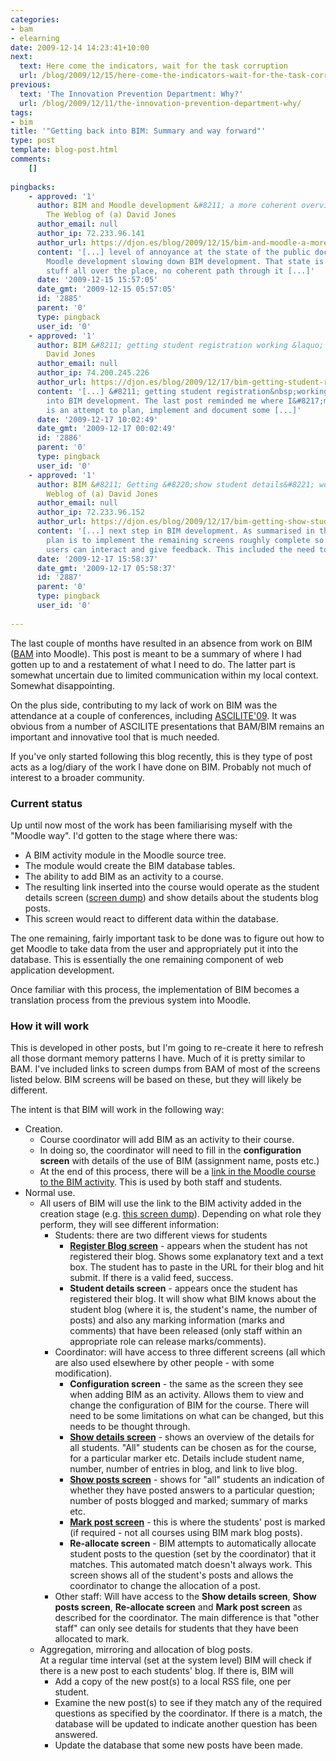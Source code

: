 ```yaml
---
categories:
- bam
- elearning
date: 2009-12-14 14:23:41+10:00
next:
  text: Here come the indicators, wait for the task corruption
  url: /blog/2009/12/15/here-come-the-indicators-wait-for-the-task-corruption/
previous:
  text: 'The Innovation Prevention Department: Why?'
  url: /blog/2009/12/11/the-innovation-prevention-department-why/
tags:
- bim
title: '"Getting back into BIM: Summary and way forward"'
type: post
template: blog-post.html
comments:
    []
    
pingbacks:
    - approved: '1'
      author: BIM and Moodle development &#8211; a more coherent overview found? &laquo;
        The Weblog of (a) David Jones
      author_email: null
      author_ip: 72.233.96.141
      author_url: https://djon.es/blog/2009/12/15/bim-and-moodle-a-more-coherent-overview/
      content: '[...] level of annoyance at the state of the public documentation around
        Moodle development slowing down BIM development. That state is essentially with
        stuff all over the place, no coherent path through it [...]'
      date: '2009-12-15 15:57:05'
      date_gmt: '2009-12-15 05:57:05'
      id: '2885'
      parent: '0'
      type: pingback
      user_id: '0'
    - approved: '1'
      author: BIM &#8211; getting student registration working &laquo; The Weblog of (a)
        David Jones
      author_email: null
      author_ip: 74.200.245.226
      author_url: https://djon.es/blog/2009/12/17/bim-getting-student-registration-working/
      content: '[...] &#8211; getting student registration&nbsp;working  So, getting back
        into BIM development. The last post reminded me where I&#8217;m up to. The following
        is an attempt to plan, implement and document some [...]'
      date: '2009-12-17 10:02:49'
      date_gmt: '2009-12-17 00:02:49'
      id: '2886'
      parent: '0'
      type: pingback
      user_id: '0'
    - approved: '1'
      author: BIM &#8211; Getting &#8220;show student details&#8221; working &laquo; The
        Weblog of (a) David Jones
      author_email: null
      author_ip: 72.233.96.152
      author_url: https://djon.es/blog/2009/12/17/bim-getting-show-student-details-working/
      content: '[...] next step in BIM development. As summarised in the last post the
        plan is to implement the remaining screens roughly complete so that potential
        users can interact and give feedback. This included the need to [...]'
      date: '2009-12-17 15:58:37'
      date_gmt: '2009-12-17 05:58:37'
      id: '2887'
      parent: '0'
      type: pingback
      user_id: '0'
    
---
```

The last couple of months have resulted in an absence from work on BIM ([BAM](/blog/research/bam-blog-aggregation-management/) into Moodle). This post is meant to be a summary of where I had gotten up to and a restatement of what I need to do. The latter part is somewhat uncertain due to limited communication within my local context. Somewhat disappointing.

On the plus side, contributing to my lack of work on BIM was the attendance at a couple of conferences, including [ASCILITE'09](http://www.ascilite.org.au/conferences/auckland09/). It was obvious from a number of ASCILITE presentations that BAM/BIM remains an important and innovative tool that is much needed.

If you've only started following this blog recently, this is they type of post acts as a log/diary of the work I have done on BIM. Probably not much of interest to a broader community.

### Current status

Up until now most of the work has been familiarising myself with the "Moodle way". I'd gotten to the stage where there was:

- A BIM activity module in the Moodle source tree.
- The module would create the BIM database tables.
- The ability to add BIM as an activity to a course.
- The resulting link inserted into the course would operate as the student details screen ([screen dump](http://www.flickr.com/photos/david_jones/3882960287/)) and show details about the students blog posts.
- This screen would react to different data within the database.

The one remaining, fairly important task to be done was to figure out how to get Moodle to take data from the user and appropriately put it into the database. This is essentially the one remaining component of web application development.

Once familiar with this process, the implementation of BIM becomes a translation process from the previous system into Moodle.

### How it will work

This is developed in other posts, but I'm going to re-create it here to refresh all those dormant memory patterns I have. Much of it is pretty similar to BAM. I've included links to screen dumps from BAM of most of the screens listed below. BIM screens will be based on these, but they will likely be different.

The intent is that BIM will work in the following way:

- Creation.
    - Course coordinator will add BIM as an activity to their course.
    - In doing so, the coordinator will need to fill in the **configuration screen** with details of the use of BIM (assignment name, posts etc.)
    - At the end of this process, there will be a [link in the Moodle course to the BIM activity](http://www.flickr.com/photos/david_jones/4183145931/). This is used by both staff and students.
- Normal use.
    - All users of BIM will use the link to the BIM activity added in the creation stage (e.g. [this screen dump](http://www.flickr.com/photos/david_jones/4183145931/)). Depending on what role they perform, they will see different information:
        - Students: there are two different views for students
            - **[Register Blog screen](http://www.flickr.com/photos/david_jones/3268716454/in/set-72157608613577424/)** - appears when the student has not registered their blog. Shows some explanatory text and a text box. The student has to paste in the URL for their blog and hit submit. If there is a valid feed, success.
            - **Student details screen** - appears once the student has registered their blog. It will show what BIM knows about the student blog (where it is, the student's name, the number of posts) and also any marking information (marks and comments) that have been released (only staff within an appropriate role can release marks/comments).
        - Coordinator: will have access to three different screens (all which are also used elsewhere by other people - with some modification).
            - **Configuration screen** - the same as the screen they see when adding BIM as an activity. Allows them to view and change the configuration of BIM for the course. There will need to be some limitations on what can be changed, but this needs to be thought through.
            - **[Show details screen](http://www.flickr.com/photos/david_jones/3268716654/in/set-72157608613577424/)** - shows an overview of the details for all students. "All" students can be chosen as for the course, for a particular marker etc. Details include student name, number, number of entries in blog, and link to live blog.
            - **[Show posts screen](http://www.flickr.com/photos/david_jones/3268716836/in/set-72157608613577424/)** - shows for "all" students an indication of whether they have posted answers to a particular question; number of posts blogged and marked; summary of marks etc.
            - **[Mark post screen](http://www.flickr.com/photos/david_jones/3267891725/in/set-72157608613577424/)** - this is where the students' post is marked (if required - not all courses using BIM mark blog posts).
            - **Re-allocate screen** - BIM attempts to automatically allocate student posts to the question (set by the coordinator) that it matches. This automated match doesn't always work. This screen shows all of the student's posts and allows the coordinator to change the allocation of a post.
        - Other staff: Will have access to the **Show details screen**, **Show posts screen**, **Re-allocate screen** and **Mark post screen** as described for the coordinator. The main difference is that "other staff" can only see details for students that they have been allocated to mark.
    - Aggregation, mirroring and allocation of blog posts.  
        At a regular time interval (set at the system level) BIM will check if there is a new post to each students' blog. If there is, BIM will
        - Add a copy of the new post(s) to a local RSS file, one per student.
        - Examine the new post(s) to see if they match any of the required questions as specified by the coordinator. If there is a match, the database will be updated to indicate another question has been answered.
        - Update the database that some new posts have been made.